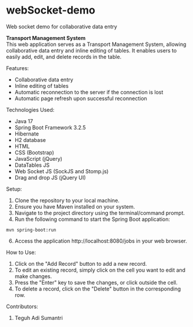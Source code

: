 # webSocket-demo
Web socket demo for collaborative data entry

**Transport Management System**<br>
This web application serves as a Transport Management System, allowing collaborative data entry and inline editing of tables. It enables users to easily add, edit, and delete records in the table.

Features:
* Collaborative data entry
* Inline editing of tables
* Automatic reconnection to the server if the connection is lost
* Automatic page refresh upon successful reconnection

Technologies Used:
*	Java 17
*	Spring Boot Framework 3.2.5
*	Hibernate
*	H2 database
*	HTML
*	CSS (Bootstrap)
*	JavaScript (jQuery)
*	DataTables JS
*	Web Socket JS (SockJS and Stomp.js)
*	Drag and drop JS (jQuery UI)

Setup:
1.	Clone the repository to your local machine.
2.	Ensure you have Maven installed on your system.
3.	Navigate to the project directory using the terminal/command prompt.
4.	Run the following command to start the Spring Boot application:
```shell
mvn spring-boot:run
```
6.	Access the application http://localhost:8080/jobs in your web browser.

How to Use:
1.	Click on the "Add Record" button to add a new record.
2.	To edit an existing record, simply click on the cell you want to edit and make changes.
3.	Press the "Enter" key to save the changes, or click outside the cell.
4.	To delete a record, click on the "Delete" button in the corresponding row.

Contributors:
1.	Teguh Adi Sumantri
